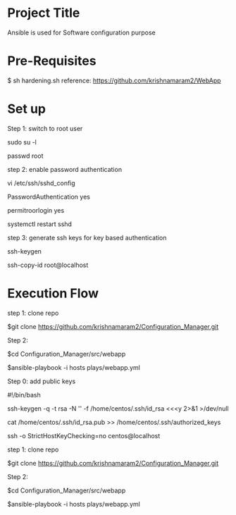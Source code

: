 Project Title
========================
Ansible is used for Software configuration purpose


 Pre-Requisites
===============================
$ sh hardening.sh
reference: https://github.com/krishnamaram2/WebApp

Set up
=============================

Step 1: switch to root user

sudo su -l

passwd root

step 2: enable password authentication

vi /etc/ssh/sshd_config

PasswordAuthentication yes

permitroorlogin yes

systemctl restart sshd

step 3: generate ssh keys for key based authentication

ssh-keygen

ssh-copy-id root@localhost

Execution Flow
======================

step 1: clone repo

$git clone https://github.com/krishnamaram2/Configuration_Manager.git

Step 2:

$cd Configuration_Manager/src/webapp

$ansible-playbook -i hosts plays/webapp.yml








Step 0: add public keys

 #!/bin/bash
 
 ssh-keygen -q -t rsa -N '' -f /home/centos/.ssh/id_rsa <<<y 2>&1 >/dev/null

 cat /home/centos/.ssh/id_rsa.pub >> /home/centos/.ssh/authorized_keys

 ssh -o StrictHostKeyChecking=no centos@localhost


step 1: clone repo

$git clone https://github.com/krishnamaram2/Configuration_Manager.git

Step 2:

$cd Configuration_Manager/src/webapp

$ansible-playbook -i hosts plays/webapp.yml
